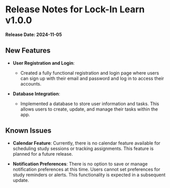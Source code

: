 # Release Notes for Lock-In Learn v1.0.0
**Release Date: 2024-11-05**

## New Features
- **User Registration and Login**:
  - Created a fully functional registration and login
page where users can sign up with their email and
password and log in to access their accounts.

- **Database Integration**:
  - Implemented a database to store user information and
tasks. This allows users to create, update, and manage
their tasks within the app.

## Known Issues
- **Calendar Feature**: Currently, there is no calendar
feature available for scheduling study sessions or
tracking assignments. This feature is planned for a
future release.

- **Notification Preferences**: There is no option to
save or manage notification preferences at this time.
Users cannot set preferences for study reminders or
alerts. This functionality is expected in a subsequent
update.

